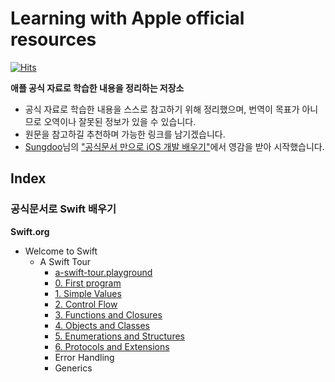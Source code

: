 # Learning with Apple official resources

[![Hits](https://hits.seeyoufarm.com/api/count/incr/badge.svg?url=https%3A%2F%2Fgithub.com%2FKyungminLeeDev%2Flearning-with-apple-official-resources&count_bg=%2379C83D&title_bg=%23555555&icon=&icon_color=%23E7E7E7&title=hits&edge_flat=false)](https://hits.seeyoufarm.com)

**애플 공식 자료로 학습한 내용을 정리하는 저장소**

- 공식 자료로 학습한 내용을 스스로 참고하기 위해 정리했으며, 번역이 목표가 아니므로 오역이나 잘못된 정보가 있을 수 있습니다.
- 원문을 참고하길 추천하며 가능한 링크를 남기겠습니다.
- [Sungdoo](https://sungdoo.dev/about-me-en/)님의 ["공식문서 만으로 iOS 개발 배우기"](https://sungdoo.dev/programming/start-ios-development-with-offical-docs/)에서 영감을 받아 시작했습니다.

## Index

### 공식문서로 Swift 배우기

**Swift.org**
- Welcome to Swift
    - A Swift Tour
        - [a-swift-tour.playground](./Swift.org/welcome-to-swift/a-swift-tour/a-swift-tour.playground)
        - [0. First program](./Swift.org/welcome-to-swift/a-swift-tour/a-swift-tour-0-first-program.md)
        - [1. Simple Values](./Swift.org/welcome-to-swift/a-swift-tour/a-swift-tour-1-simple-values.md)
        - [2. Control Flow](./Swift.org/welcome-to-swift/a-swift-tour/a-swift-tour-2-control-flow.md)
        - [3. Functions and Closures](./Swift.org/welcome-to-swift/a-swift-tour/a-swift-tour-3-functions-and-closures.md)
        - [4. Objects and Classes](./Swift.org/welcome-to-swift/a-swift-tour/a-swift-tour-4-objects-and-classes.md)
        - [5. Enumerations and Structures](./Swift.org/welcome-to-swift/a-swift-tour/a-swift-tour-5-Enumerations-and-Structures.md)
        - [6. Protocols and Extensions](./Swift.org/welcome-to-swift/a-swift-tour/a-swift-tour-6-protocols-and-extensions.md)
        - Error Handling
        - Generics